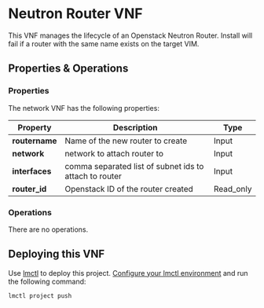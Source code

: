 # Neutron Router VNF

This VNF manages the lifecycle of an Openstack Neutron Router. Install will fail if a router with the same name exists on the target VIM. 

## Properties & Operations

### Properties

The network VNF has the following properties:

| Property             |  Description                        | Type      |
|----------------------|-------------------------------------|-----------|
| **routername**       | Name of the new router to create    | Input     |
| **network**          | network to attach router to         | Input     |
| **interfaces**       | comma separated list of subnet ids to attach to router | Input |
| **router_id**        | Openstack ID of the router created  | Read_only |

### Operations

There are no operations. 

## Deploying this VNF

Use [lmctl](http://servicelifecyclemanager.com/reference/lmctl/) to deploy this project. [Configure your lmctl environment](http://servicelifecyclemanager.com/reference/lmctl/#configure-lmctl-environments) and run the following command:

```
lmctl project push
```

